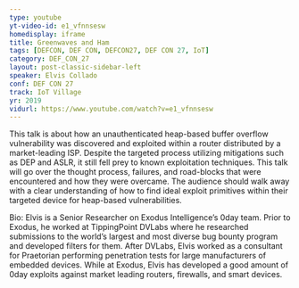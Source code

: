 ```yaml
---
type: youtube
yt-video-id: e1_vfnnsesw
homedisplay: iframe
title: Greenwaves and Ham
tags: [DEFCON, DEF CON, DEFCON27, DEF CON 27, IoT]
category: DEF_CON_27
layout: post-classic-sidebar-left
speaker: Elvis Collado
conf: DEF CON 27
track: IoT Village
yr: 2019
vidurl: https://www.youtube.com/watch?v=e1_vfnnsesw
---
```

This talk is about how an unauthenticated heap-based buffer overflow vulnerability was discovered and exploited within a router distributed by a market-leading ISP. Despite the targeted process utilizing mitigations such as DEP and ASLR, it still fell prey to known exploitation techniques. This talk will go over the thought process, failures, and road-blocks that were encountered and how they were overcame. The audience should walk away with a clear understanding of how to find ideal exploit primitives within their targeted device for heap-based vulnerabilities.

Bio:
Elvis is a Senior Researcher on Exodus Intelligence’s 0day team. Prior to Exodus, he worked at TippingPoint DVLabs where he researched submissions to the world’s largest and most diverse bug bounty program and developed filters for them. After DVLabs, Elvis worked as a consultant for Praetorian performing penetration tests for large manufacturers of embedded devices. While at Exodus, Elvis has developed a good amount of 0day exploits against market leading routers, firewalls, and smart devices.